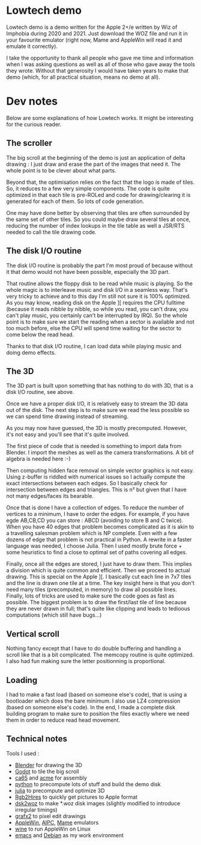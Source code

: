 # Lowtech demo

Lowtech demo is a demo written for the Apple 2+/e written
by Wiz of Imphobia during 2020 and 2021. Just download
the WOZ file and run it in your favourite emulator
(right now, Mame and AppleWin will read it and emulate it
correctly).

I take the opportunity to thank all people who gave me
time and information when I was asking questions as well
as all of those who gave away the tools they wrote.
Without that generosity I would have taken years to
make that demo (which, for all practical situation, means
no demo at all).


# Dev notes

Below are some explanations of how Lowtech works. It might
be interesting for the curious reader.

## The scroller

The big scroll at the beginning of the demo is just an application of
delta drawing : I just draw and erase the part of the images that need
it. The whole point is to be clever about what parts.

Beyond that, the optimisation relies on the fact that the logo is made
of tiles. So, it reduces to a few very simple components.  The code is
quite optimized in that each tile is pre-ROLed and code for
drawing/clearing it is generated for each of them. So lots of code
generation.

One may have done better by observing that tiles are often surrounded
by the same set of other tiles. So you could maybe draw several
tiles at once, reducing the number of index lookups in the tile table
as well a JSR/RTS needed to call the tile drawing code.

## The disk I/O routine

The disk I/O routine is probably the part I'm most proud of because
without it that demo would not have been possible, especially the 3D part.

That routine allows the floppy disk to be
read while music is playing.  So the whole magic is to interleave
music and disk I/O in a seamless way. That's very tricky to achieve
and to this day I'm still not sure it is 100% optimized. As you may
know, reading disk on the Apple ][ requires the CPU fulltime (because
it reads nibble by nibble, so while you read, you can't draw, you
can't play music, you certainly can't be interrupted by IRQ).  So the
whole point is to make sure we start the reading when a sector is
available and not too much before, else the CPU will spend time
waiting for the sector to come below the read head.

Thanks to that disk I/O routine, I can load data while playing music
and doing demo effects.

## The 3D

The 3D part is built upon something that has nothing to do with 3D,
that is a disk I/O routine, see above.

Once we have a proper disk I/O, it is relatively easy to stream the 3D
data out of the disk. The next step is to make sure we read the less
possible so we can spend time drawing instead of streaming.

As you may now have guessed, the 3D is mostly precomputed.
However, it's not easy and you'll see that it's quite involved.

The first piece of code that is needed is something to import data
from Blender. I import the meshes as well as the camera
transformations. A bit of algebra is needed here :-)

Then computing hidden face removal on
simple vector graphics is not easy. Using z-buffer is riddled with
numerical issues so I actually compute the exact intersections between
each edges. So I basically check for intersection between edges and
triangles. This is n² but given that I have not many edges/faces
its bearable.

Once that is done I have a collection of edges. To reduce the number
of vertices to a minimum, I have to order the edges. For example, if
you have egde AB,CB,CD you can store : ABCD (avoiding to store B and C
twice). When you have 40 edges that problem becomes complicated as it
is akin to a travelling salesman problem which is NP complete. Even
with a few dozens of edge that problem is not practical in Python.  A
rewrite in a faster language was needed, I choose Julia.  Then I used
mostly brute force + some heuristics to find a close to optimal set of
paths covering all edges.

Finally, once all the edges are stored, I just have to draw them. This
implies a division which is quite common and efficient. Then we
proceed to actual drawing. This is special on the Apple ][. I
basically cut each line in 7x7 tiles and the line is drawn one tile at
a time. The key insight here is that you don't need many tiles
(precomputed, in memory) to draw all possible lines.  Finally, lots of
tricks are used to make sure the code goes as fast as possible. The
biggest problem is to draw the first/last tile of line because they
are never drawn in full; that's quite like clipping and leads to
tedioous computations (which still have bugs...)

## Vertical scroll

Nothing fancy except that I have to do double buffering and handling a
scroll like that is a bit complicated.  The memcopy routine is quite
optimized. I also had fun making sure the letter positionning is
proportional.

## Loading

I had to make a fast load (based on someone else's code), that is
using a bootloader which does the bare minimum.  I also use LZ4
compression (based on someone else's code).  In the end, I made a
complete disk building program to make sure to position the files
exactly where we need them in order to reduce read head movement.

## Technical notes

Tools I used :

* [Blender](https://www.blender.org/) for drawing the 3D
* [Godot](https://godotengine.org/) to tile the big scroll
* [ca65](https://www.cc65.org) and [acme](https://sourceforge.net/projects/acme-crossass) for assembly
* [python](https://www.python.org/) to precompute lots of stuff and build the demo disk
* [julia](https://julialang.org/) to precompute and optimize 3D
* [Rgb2Hires](https://github.com/Pixinn/Rgb2Hires) to quickly get pictures to Apple format
* [dsk2woz](https://github.com/TomHarte/dsk2woz) to make *.woz disk images (slightly modified to introduce irregular timings)
* [grafx2](https://gitlab.com/GrafX2/grafX2) to pixel edit drawings
* [AppleWin](https://github.com/audetto/AppleWin), [AIPC](https://github.com/sosaria7/appleinpc), [Mame](https://www.mamedev.org/) emulators
* [wine](https://www.winehq.org/) to run AppleWin on Linux
* [emacs](https://www.gnu.org/software/emacs/) and [Debian](https://www.debian.org/) as my work environment
